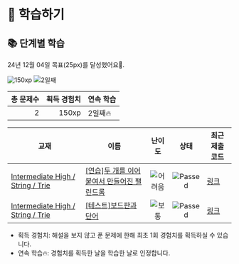 # 📖 학습하기

## 📚 단계별 학습
24년 12월 04일 목표(25px)를 달성했어요🥳.

![150xp](https://img.shields.io/badge/EXP-150xp-%235cb85c.svg?for-the-badge)
![2일째](https://img.shields.io/badge/연속학습-2일째-%23E34F26.svg?for-the-badge)

|총 문제수|획득 경험치|연속 학습|
|---:|---:|---|
2|150xp|2일째🔥|

|교재|이름|난이도|상태|최근 제출 코드|
|---|---|:---:|:---:|---|
|[Intermediate High / String / Trie](https://www.codetree.ai/missions?missionId=9)|[[연습]두 개를 이어붙여서 만들어진 팰린드롬](https://www.codetree.ai/missions/9/problems/a-palindrome-made-by-joining-two)|![어려움][hard]|![Passed][passed]|[링크](https://github.com/ingyu1008/codetree-TILs/blob/main/241204/%EB%91%90%20%EA%B0%9C%EB%A5%BC%20%EC%9D%B4%EC%96%B4%EB%B6%99%EC%97%AC%EC%84%9C%20%EB%A7%8C%EB%93%A4%EC%96%B4%EC%A7%84%20%ED%8C%B0%EB%A6%B0%EB%93%9C%EB%A1%AC/a-palindrome-made-by-joining-two.cpp)|
|[Intermediate High / String / Trie](https://www.codetree.ai/missions?missionId=9)|[[테스트]보드판과 단어](https://www.codetree.ai/missions/9/problems/board-and-words)|![보통][medium]|![Passed][passed]|[링크](https://github.com/ingyu1008/codetree-TILs/blob/main/241204/%EB%B3%B4%EB%93%9C%ED%8C%90%EA%B3%BC%20%EB%8B%A8%EC%96%B4/board-and-words.cpp)|


* 획득 경험치: 해설을 보지 않고 푼 문제에 한해 최초 1회 경험치를 획득하실 수 있습니다.
* 연속 학습🔥: 경험치를 획득한 날을 학습한 날로 인정합니다.










[b5]: https://img.shields.io/badge/Bronze_5-%235D3E31.svg
[b4]: https://img.shields.io/badge/Bronze_4-%235D3E31.svg
[b3]: https://img.shields.io/badge/Bronze_3-%235D3E31.svg
[b2]: https://img.shields.io/badge/Bronze_2-%235D3E31.svg
[b1]: https://img.shields.io/badge/Bronze_1-%235D3E31.svg
[s5]: https://img.shields.io/badge/Silver_5-%23394960.svg
[s4]: https://img.shields.io/badge/Silver_4-%23394960.svg
[s3]: https://img.shields.io/badge/Silver_3-%23394960.svg
[s2]: https://img.shields.io/badge/Silver_2-%23394960.svg
[s1]: https://img.shields.io/badge/Silver_1-%23394960.svg
[g5]: https://img.shields.io/badge/Gold_5-%23FFC433.svg
[g4]: https://img.shields.io/badge/Gold_4-%23FFC433.svg
[g3]: https://img.shields.io/badge/Gold_3-%23FFC433.svg
[g2]: https://img.shields.io/badge/Gold_2-%23FFC433.svg
[g1]: https://img.shields.io/badge/Gold_1-%23FFC433.svg
[p5]: https://img.shields.io/badge/Platinum_5-%2376DDD8.svg
[p4]: https://img.shields.io/badge/Platinum_4-%2376DDD8.svg
[p3]: https://img.shields.io/badge/Platinum_3-%2376DDD8.svg
[p2]: https://img.shields.io/badge/Platinum_2-%2376DDD8.svg
[p1]: https://img.shields.io/badge/Platinum_1-%2376DDD8.svg
[passed]: https://img.shields.io/badge/Passed-%23009D27.svg
[failed]: https://img.shields.io/badge/Failed-%23D24D57.svg
[easy]: https://img.shields.io/badge/쉬움-%235cb85c.svg?for-the-badge
[medium]: https://img.shields.io/badge/보통-%23FFC433.svg?for-the-badge
[hard]: https://img.shields.io/badge/어려움-%23D24D57.svg?for-the-badge